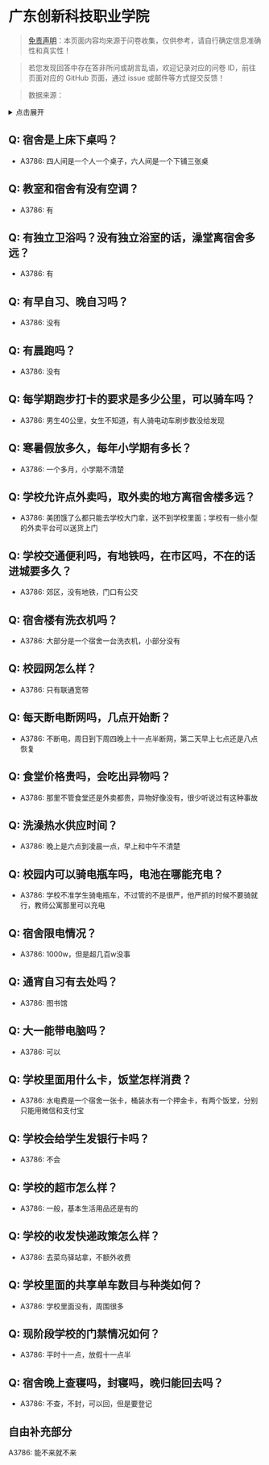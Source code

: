 # 广东创新科技职业学院

> [免责声明](https://colleges.chat/#_3)：本页面内容均来源于问卷收集，仅供参考，请自行确定信息准确性和真实性！

> 若您发现回答中存在答非所问或胡言乱语，欢迎记录对应的问卷 ID，前往页面对应的 GitHub 页面，通过 issue 或邮件等方式提交反馈！

> 数据来源：

<details><summary>点击展开</summary>
<ul>
<li>A3786: 匿名 (2021 年 07 月)</li>
</ul>
</details>

## Q: 宿舍是上床下桌吗？

- A3786: 四人间是一个人一个桌子，六人间是一个下铺三张桌

## Q: 教室和宿舍有没有空调？

- A3786: 有

## Q: 有独立卫浴吗？没有独立浴室的话，澡堂离宿舍多远？

- A3786: 有

## Q: 有早自习、晚自习吗？

- A3786: 没有

## Q: 有晨跑吗？

- A3786: 没有

## Q: 每学期跑步打卡的要求是多少公里，可以骑车吗？

- A3786: 男生40公里，女生不知道，有人骑电动车刷步数没给发现

## Q: 寒暑假放多久，每年小学期有多长？

- A3786: 一个多月，小学期不清楚

## Q: 学校允许点外卖吗，取外卖的地方离宿舍楼多远？

- A3786: 美团饿了么都只能去学校大门拿，送不到学校里面；学校有一些小型的外卖平台可以送货上门

## Q: 学校交通便利吗，有地铁吗，在市区吗，不在的话进城要多久？

- A3786: 郊区，没有地铁，门口有公交

## Q: 宿舍楼有洗衣机吗？

- A3786: 大部分是一个宿舍一台洗衣机，小部分没有

## Q: 校园网怎么样？

- A3786: 只有联通宽带

## Q: 每天断电断网吗，几点开始断？

- A3786: 不断电，周日到下周四晚上十一点半断网，第二天早上七点还是八点恢复

## Q: 食堂价格贵吗，会吃出异物吗？

- A3786: 那里不管食堂还是外卖都贵，异物好像没有，很少听说过有这种事故

## Q: 洗澡热水供应时间？

- A3786: 晚上是六点到凌晨一点，早上和中午不清楚

## Q: 校园内可以骑电瓶车吗，电池在哪能充电？

- A3786: 学校不准学生骑电瓶车，不过管的不是很严，他严抓的时候不要骑就行，教师公寓那里可以充电

## Q: 宿舍限电情况？

- A3786: 1000w，但是超几百w没事

## Q: 通宵自习有去处吗？

- A3786: 图书馆

## Q: 大一能带电脑吗？

- A3786: 可以

## Q: 学校里面用什么卡，饭堂怎样消费？

- A3786: 水电费是一个宿舍一张卡，桶装水有一个押金卡，有两个饭堂，分别只能用微信和支付宝

## Q: 学校会给学生发银行卡吗？

- A3786: 不会

## Q: 学校的超市怎么样？

- A3786: 一般，基本生活用品还是有的

## Q: 学校的收发快递政策怎么样？

- A3786: 去菜鸟驿站拿，不额外收费

## Q: 学校里面的共享单车数目与种类如何？

- A3786: 学校里面没有，周围很多

## Q: 现阶段学校的门禁情况如何？

- A3786: 平时十一点，放假十一点半

## Q: 宿舍晚上查寝吗，封寝吗，晚归能回去吗？

- A3786: 不查，不封，可以回，但是要登记

## 自由补充部分

A3786: 能不来就不来